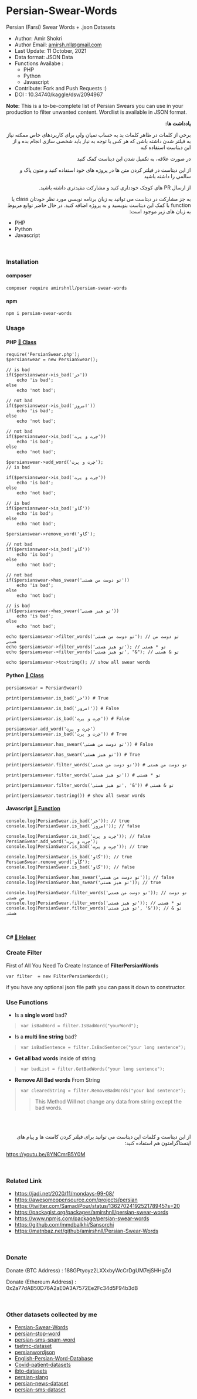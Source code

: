# Persian-Swear-Words
Persian (Farsi) Swear Words + .json Datasets

* Author: Amir Shokri
* Author Email: amirsh.nll@gmail.com
* Last Update: 11 October, 2021
* Data format: JSON Data
* Functions Availabe :
	* PHP
	* Python
	* Javascript
* Contribute: Fork and Push Requests :)
* DOI : 10.34740/kaggle/dsv/2094967

**Note:** This is a to-be-complete list of Persian Swears you can use in your production to filter unwanted content. Wordlist is available in JSON format.

<div dir="rtl">

**یادداشت ها:**

برخی از کلمات در ظاهر کلمات بد به حساب نمیان ولی برای کاربردهای خاص ممکنه نیاز به فیلتر شدن داشته باشن که هر کس با توجه به نیاز  باید شخصی سازی انجام بده و از این دیتاست استفاده کنه

در صورت علاقه، به تکمیل شدن این دیتاست کمک کنید

از این دیتاست در فیلتر کردن متن ها در پروژه های خود استفاده کنید و متون پاک و سالمی را داشته باشید

از ارسال PR های کوچک خودداری کنید و مشارکت  مفیدتری داشته باشید.

به جز مشارکت در دیتاست می توانید به زبان برنامه نویسی مورد نظر خودتان class یا function با کمک این دیتاست بنویسید و به پروژه اضافه کنید. در حال حاضر توابع مربوط به زبان های زیر موجود است:

</div>

* PHP
* Python
* Javascript

<br />

### Installation
#### composer
```
composer require amirshnll/persian-swear-words
```
#### npm
```
npm i persian-swear-words
```

### Usage
#### PHP [ 🔗 Class ](PersianSwear.php)
```
require('PersianSwear.php');
$persianswear = new PersianSwear();

// is bad
if($persianswear->is_bad('خر'))
	echo 'is bad';
else
	echo 'not bad';

// not bad
if($persianswear->is_bad('امروز'))
	echo 'is bad';
else
	echo 'not bad';

// not bad
if($persianswear->is_bad('چرت و پرت'))
	echo 'is bad';
else
	echo 'not bad';

$persianswear->add_word('چرت و پرت');
// is bad

if($persianswear->is_bad('چرت و پرت'))
	echo 'is bad';
else
	echo 'not bad';

// is bad
if($persianswear->is_bad('گاو'))
	echo 'is bad';
else
	echo 'not bad';

$persianswear->remove_word('گاو');

// not bad
if($persianswear->is_bad('گاو'))
	echo 'is bad';
else
	echo 'not bad';

// not bad
if($persianswear->has_swear('تو دوست من هستی'))
	echo 'is bad';
else
	echo 'not bad';

// is bad
if($persianswear->has_swear('تو هیز هستی'))
	echo 'is bad';
else
	echo 'not bad';

echo $persianswear->filter_words('تو دوست من هستی'); // تو دوست من هستی 
echo $persianswear->filter_words('تو هیز هستی'); // تو * هستی 
echo $persianswear->filter_words('تو هیز هستی', "&"); // تو & هستی 

echo $persianswear->tostring(); // show all swear words
```
#### Python [ 🔗 Class ](PersianSwear.py)
```
persianswear = PersianSwear()

print(persianswear.is_bad('خر')) # True

print(persianswear.is_bad('امروز')) # False

print(persianswear.is_bad('چرت و پرت')) # False

persianswear.add_word('چرت و پرت')
print(persianswear.is_bad('چرت و پرت')) # True

print(persianswear.has_swear('تو دوست من هستی')) # False

print(persianswear.has_swear('تو هیز هستی')) # True

print(persianswear.filter_words('تو دوست من هستی')) # تو دوست من هستی

print(persianswear.filter_words('تو هیز هستی')) # تو * هستی

print(persianswear.filter_words('تو هیز هستی', '&')) # تو & هستی

print(persianswear.tostring()) # show all swear words
```
#### Javascript [  🔗 Function ](PersianSwear.js)
```
console.log(PersianSwear.is_bad('خر')); // true
console.log(PersianSwear.is_bad('امروز')); // false

console.log(PersianSwear.is_bad('چرت و پرت')); // false
PersianSwear.add_word('چرت و پرت');
console.log(PersianSwear.is_bad('چرت و پرت')); // true

console.log(PersianSwear.is_bad('گاو')); // true
PersianSwear.remove_word('گاو');
console.log(PersianSwear.is_bad('گاو')); // false

console.log(PersianSwear.has_swear('تو دوست من هستی')); // false
console.log(PersianSwear.has_swear('تو هیز هستی')); // true

console.log(PersianSwear.filter_words('تو دوست من هستی')); // تو دوست من هستی 
console.log(PersianSwear.filter_words('تو هیز هستی')); // تو * هستی 
console.log(PersianSwear.filter_words('تو هیز هستی', '&')); // تو & هستی 
```

<br />

#### C# [  🔗 Helper ](PersianSwear-CSharp)

### Create Filter 
First of All You Need To Create Instance of **FilterPersianWords**

`var filter  = new FilterPersianWords();`

if you have any optional json file path you can pass it down to constructor.

### Use Functions

 - Is a **single word** bad?

> `var isBadWord = filter.IsBadWord("yourWord");`
- Is a **multi line string** bad?
>`var isBadSentence = filter.IsBadSentence("your long sentence");`
- **Get all bad words** inside of string 
>`var badList = filter.GetBadWords("your long sentence");`
- **Remove All Bad words** From String
>`var clearedString = filter.RemoveBadWords("your bad sentence");`
>>This Method Will not change any data from string except the bad words.

<br /><br />

<p dir="rtl">از این دیتاست و کلمات این دیتاست می توانید برای فیلتر کردن کامنت ها و پیام های اینستاگرامتون هم استفاده کنید:</p>

https://youtu.be/8YNCmrB5Y0M


<br />

### Related Link
* https://jadi.net/2020/11/mondays-99-08/
* https://awesomeopensource.com/projects/persian
* https://twitter.com/SamadiPour/status/1362702419252178945?s=20
* https://packagist.org/packages/amirshnll/persian-swear-words
* https://www.npmjs.com/package/persian-swear-words
* https://github.com/mmdbalkhi/Sansorchi
* https://matnbaz.net/github/amirshnll/Persian-Swear-Words

<br />

### Donate 
Donate (BTC Address) : 188GPtyoyz2LXXxbyWcCrDgUM7ejSHHgZd

Donate (Ethereum Address) : 0x2a77dAB50D76A2aE0A3A7572Ee2Fc34d5F94b3dB

<br />

### Other datasets collected by me
* [Persian-Swear-Words](https://github.com/amirshnll/Persian-Swear-Words/)
* [persian-stop-word](https://github.com/amirshnll/persian-stop-word/)
* [persian-sms-spam-word](https://github.com/amirshnll/persian-sms-spam-word/)
* [tsetmc-dataset](https://github.com/amirshnll/tsetmc-dataset/)
* [persianwordjson](https://github.com/amirshnll/persianwordjson/)
* [English-Persian-Word-Database](https://github.com/amirshnll/English-Persian-Word-Database/)
* [Covid-patient-datasets](https://github.com/amirshnll/Covid-patient-datasets/)
* [ibto-datasets](https://github.com/amirshnll/ibto-datasets)
* [persian-slang](https://github.com/amirshnll/persian-slang)
* [persian-news-dataset](https://github.com/amirshnll/persian-news-dataset)
* [persian-sms-dataset](https://github.com/amirshnll/persian-sms-dataset)
